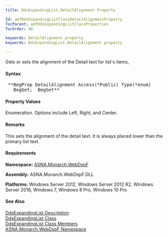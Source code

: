 ```yaml
---
title: DdsExpandingList.DetailAlignment Property

Id: amfDdsExpandingListClassDetailAlignmentProperty
TocParent: amfDdsExpandingListClassProperties
TocOrder: 40

keywords: DetailAlignment property
keywords: DdsExpandingList.DetailAlignment property

---
```


Gets or sets the alignment of the Detail text for list's items,

#### Syntax
<pre class="prettyprint"> **BegProp DetailAlignment Access(*Public) Type(*enum)
   BegGet;  BegSet** </pre>

#### Property Values
Enumeration. Options include Left, Right, and Center.

#### Remarks
This sets the alignment of the detail text. It is always placed lower than the primary list text.

#### Requirements
**Namespace:** [ASNA.Monarch.WebDspF](amfWebDspFNamespace.html)

**Assembly:** ASNA.Monarch.WebDspF.DLL

**Platforms:** Windows Server 2012, Windows Server 2012 R2, Windows Server 2016, Windows 7, Windows 8 Pro, Windows 10 Pro

#### See Also
[DdsExpandingList Description](amfUnderstandingLists.html)<br /> [ DdsExpandingList Class](amfDdsExpandingListClass.html) <br /> [ DdsExpandingList Class Members](amfDdsExpandingListClassMembers.html) <br /> [ ASNA.Monarch.WebDspF Namespace](amfWebDspFNamespace.html) 
